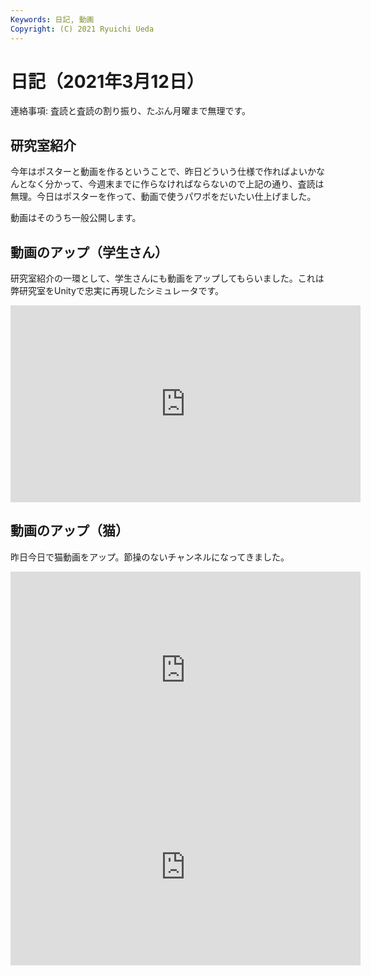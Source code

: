 ```yaml
---
Keywords: 日記, 動画
Copyright: (C) 2021 Ryuichi Ueda
---
```


# 日記（2021年3月12日）

連絡事項: 査読と査読の割り振り、たぶん月曜まで無理です。


## 研究室紹介

今年はポスターと動画を作るということで、昨日どういう仕様で作ればよいかなんとなく分かって、今週末までに作らなければならないので上記の通り、査読は無理。今日はポスターを作って、動画で使うパワポをだいたい仕上げました。

動画はそのうち一般公開します。

## 動画のアップ（学生さん）

研究室紹介の一環として、学生さんにも動画をアップしてもらいました。これは弊研究室をUnityで忠実に再現したシミュレータです。

<iframe width="560" height="315" src="https://www.youtube.com/embed/fn4R3Rou23M" frameborder="0" allow="accelerometer; autoplay; clipboard-write; encrypted-media; gyroscope; picture-in-picture" allowfullscreen></iframe>

## 動画のアップ（猫）

昨日今日で猫動画をアップ。節操のないチャンネルになってきました。

<iframe width="560" height="315" src="https://www.youtube.com/embed/yb-N790j184" frameborder="0" allow="accelerometer; autoplay; clipboard-write; encrypted-media; gyroscope; picture-in-picture" allowfullscreen></iframe>


<iframe width="560" height="315" src="https://www.youtube.com/embed/jtO93dDis8I" frameborder="0" allow="accelerometer; autoplay; clipboard-write; encrypted-media; gyroscope; picture-in-picture" allowfullscreen></iframe>


